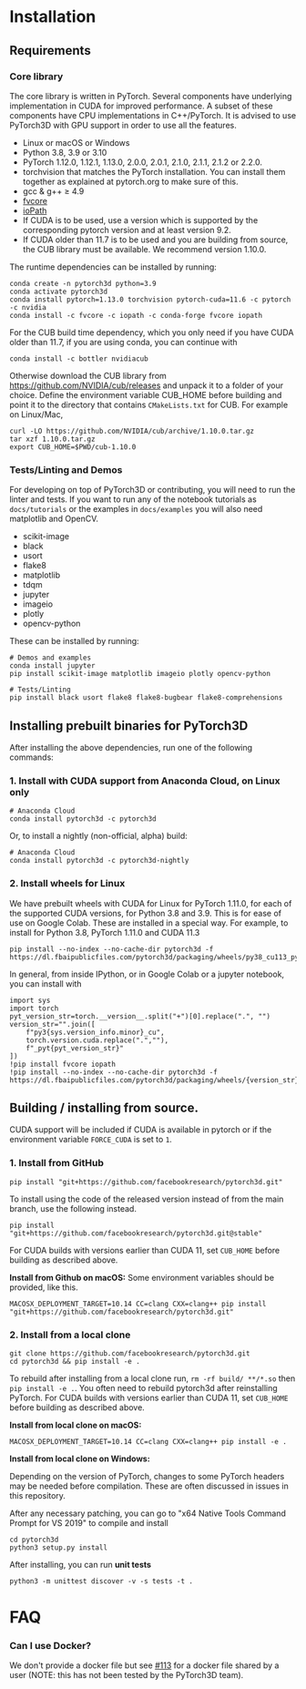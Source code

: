 # Installation

## Requirements

### Core library

The core library is written in PyTorch. Several components have underlying implementation in CUDA for improved performance. A subset of these components have CPU implementations in C++/PyTorch. It is advised to use PyTorch3D with GPU support in order to use all the features. 

- Linux or macOS or Windows
- Python 3.8, 3.9 or 3.10
- PyTorch 1.12.0, 1.12.1, 1.13.0, 2.0.0, 2.0.1, 2.1.0, 2.1.1, 2.1.2 or 2.2.0.
- torchvision that matches the PyTorch installation. You can install them together as explained at pytorch.org to make sure of this.
- gcc & g++ ≥ 4.9
- [fvcore](https://github.com/facebookresearch/fvcore)
- [ioPath](https://github.com/facebookresearch/iopath)
- If CUDA is to be used, use a version which is supported by the corresponding pytorch version and at least version 9.2.
- If CUDA older than 11.7 is to be used and you are building from source, the CUB library must be available. We recommend version 1.10.0.

The runtime dependencies can be installed by running:

```
conda create -n pytorch3d python=3.9
conda activate pytorch3d
conda install pytorch=1.13.0 torchvision pytorch-cuda=11.6 -c pytorch -c nvidia
conda install -c fvcore -c iopath -c conda-forge fvcore iopath
```

For the CUB build time dependency, which you only need if you have CUDA older than 11.7, if you are using conda, you can continue with

```
conda install -c bottler nvidiacub
```

Otherwise download the CUB library from https://github.com/NVIDIA/cub/releases and unpack it to a folder of your choice.
Define the environment variable CUB_HOME before building and point it to the directory that contains `CMakeLists.txt` for CUB.
For example on Linux/Mac,

```
curl -LO https://github.com/NVIDIA/cub/archive/1.10.0.tar.gz
tar xzf 1.10.0.tar.gz
export CUB_HOME=$PWD/cub-1.10.0
```

### Tests/Linting and Demos

For developing on top of PyTorch3D or contributing, you will need to run the linter and tests. If you want to run any of the notebook tutorials as `docs/tutorials` or the examples in `docs/examples` you will also need matplotlib and OpenCV.

- scikit-image
- black
- usort
- flake8
- matplotlib
- tdqm
- jupyter
- imageio
- plotly
- opencv-python

These can be installed by running:

```
# Demos and examples
conda install jupyter
pip install scikit-image matplotlib imageio plotly opencv-python

# Tests/Linting
pip install black usort flake8 flake8-bugbear flake8-comprehensions
```

## Installing prebuilt binaries for PyTorch3D

After installing the above dependencies, run one of the following commands:

### 1. Install with CUDA support from Anaconda Cloud, on Linux only

```
# Anaconda Cloud
conda install pytorch3d -c pytorch3d
```

Or, to install a nightly (non-official, alpha) build:

```
# Anaconda Cloud
conda install pytorch3d -c pytorch3d-nightly
```

### 2. Install wheels for Linux

We have prebuilt wheels with CUDA for Linux for PyTorch 1.11.0, for each of the supported CUDA versions,
for Python 3.8 and 3.9. This is for ease of use on Google Colab.
These are installed in a special way.
For example, to install for Python 3.8, PyTorch 1.11.0 and CUDA 11.3

```
pip install --no-index --no-cache-dir pytorch3d -f https://dl.fbaipublicfiles.com/pytorch3d/packaging/wheels/py38_cu113_pyt1110/download.html
```

In general, from inside IPython, or in Google Colab or a jupyter notebook, you can install with

```
import sys
import torch
pyt_version_str=torch.__version__.split("+")[0].replace(".", "")
version_str="".join([
    f"py3{sys.version_info.minor}_cu",
    torch.version.cuda.replace(".",""),
    f"_pyt{pyt_version_str}"
])
!pip install fvcore iopath
!pip install --no-index --no-cache-dir pytorch3d -f https://dl.fbaipublicfiles.com/pytorch3d/packaging/wheels/{version_str}/download.html
```

## Building / installing from source.

CUDA support will be included if CUDA is available in pytorch or if the environment variable
`FORCE_CUDA` is set to `1`.

### 1. Install from GitHub

```
pip install "git+https://github.com/facebookresearch/pytorch3d.git"
```

To install using the code of the released version instead of from the main branch, use the following instead.

```
pip install "git+https://github.com/facebookresearch/pytorch3d.git@stable"
```

For CUDA builds with versions earlier than CUDA 11, set `CUB_HOME` before building as described above.

**Install from Github on macOS:**
Some environment variables should be provided, like this.

```
MACOSX_DEPLOYMENT_TARGET=10.14 CC=clang CXX=clang++ pip install "git+https://github.com/facebookresearch/pytorch3d.git"
```

### 2. Install from a local clone

```
git clone https://github.com/facebookresearch/pytorch3d.git
cd pytorch3d && pip install -e .
```

To rebuild after installing from a local clone run, `rm -rf build/ **/*.so` then `pip install -e .`. You often need to rebuild pytorch3d after reinstalling PyTorch. For CUDA builds with versions earlier than CUDA 11, set `CUB_HOME` before building as described above.

**Install from local clone on macOS:**

```
MACOSX_DEPLOYMENT_TARGET=10.14 CC=clang CXX=clang++ pip install -e .
```

**Install from local clone on Windows:**

Depending on the version of PyTorch, changes to some PyTorch headers may be needed before compilation. These are often discussed in issues in this repository.

After any necessary patching, you can go to "x64 Native Tools Command Prompt for VS 2019" to compile and install

```
cd pytorch3d
python3 setup.py install
```

After installing, you can run **unit tests**

```
python3 -m unittest discover -v -s tests -t .
```

# FAQ

### Can I use Docker?

We don't provide a docker file but see [#113](https://github.com/facebookresearch/pytorch3d/issues/113) for a docker file shared by a user (NOTE: this has not been tested by the PyTorch3D team).
